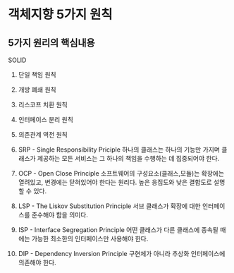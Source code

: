 # 객체지향 5가지 원칙

## 5가지 원리의 핵심내용

SOLID

1. 단일 책임 원칙
2. 개방 폐쇄 원칙
3. 리스코프 치환 원칙
4. 인터페이스 분리 원칙
5. 의존관계 역전 원칙

1. SRP - Single Responsibility Priciple
하나의 클래스는 하나의 기능만 가지며 클래스가 제공하는 모든 서비스는 그 하나의 책임을 수행하는 데 집중되어야 한다.

2. OCP - Open Close Principle
소프트웨어의 구성요소(클래스,모듈)는 확장에는 열려있고, 변경에는 닫혀있어야 한다는 원리다.
높은 응집도와 낮은 결합도로 설명할 수 있다.

3. LSP - The Liskov Substitution Principle
서브 클래스가 확장에 대한 인터페이스를 준수해야 함을 의미다. 

4. ISP - Interface Segregation Principle
어떤 클래스가 다른 클래스에 종속될 때에는 가능한 최소한의 인터페이스만 사용해야 한다.

5. DIP - Dependency Inversion Principle
구현체가 아니라 추상화 인터페이스에 의존해야 한다.